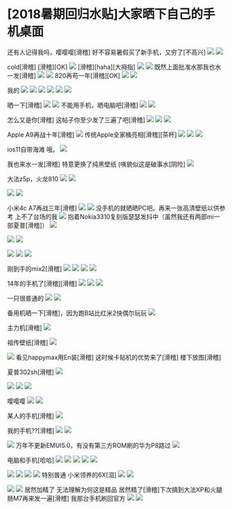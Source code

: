 # \[2018暑期回归水贴\]大家晒下自己的手机桌面

还有人记得我吗，嘤嘤嘤\[滑稽\] 好不容易暑假买了新手机，又穷了\[不高兴\] ![](https://wvbarchive.s3-ap-northeast-1.amazonaws.com/5836854497/035de527cffc1e1796418b014790f603728de97d.jpg) ![](https://wvbarchive.s3-ap-northeast-1.amazonaws.com/5836854497/e9f52b096e061d9531b8300876f40ad163d9ca7d.jpg)

cold\[滑稽\] \[滑稽\]\[OK\] ![](https://wvbarchive.s3-ap-northeast-1.amazonaws.com/5836854497/768ebdb54aed2e736593dc1c8a01a18b86d6fafa.jpg) \[滑稽\]\[haha\]\[大拇指\] ![](https://wvbarchive.s3-ap-northeast-1.amazonaws.com/5836854497/512bceed8a1363276a7387039c8fa0ec09fac75d.jpg) ![](https://wvbarchive.s3-ap-northeast-1.amazonaws.com/5836854497/4cc7e045ebf81a4c78aca9f9da2a6059242da65d.jpg) 既然上面批准水那我也水一发\[滑稽\] ![](https://wvbarchive.s3-ap-northeast-1.amazonaws.com/5836854497/cb20d41d8701a18b6be0527f932f07082938fee9.jpg) ![](https://wvbarchive.s3-ap-northeast-1.amazonaws.com/5836854497/b6d00c610c338744c9b56f4c5c0fd9f9d62aa087.jpg) 820再苟一年\[滑稽\]\[OK\] ![](https://wvbarchive.s3-ap-northeast-1.amazonaws.com/5836854497/ca76de004a90f603a7f4d7773412b31bb151edb4.jpg) ![](https://wvbarchive.s3-ap-northeast-1.amazonaws.com/5836854497/4ab2951ebe096b63e341156001338744eaf8ac9f.jpg)

我的 ![](https://wvbarchive.s3-ap-northeast-1.amazonaws.com/5836854497/f47beb5594eef01f594d52f5edfe9925bd317d9e.jpg) ![](https://wvbarchive.s3-ap-northeast-1.amazonaws.com/5836854497/fccad63433fa828bd87ad7d3f01f4134960a5a9e.jpg) ![](https://wvbarchive.s3-ap-northeast-1.amazonaws.com/5836854497/8de5158a4710b9125e98bccecefdfc039345229e.jpg) ![](https://wvbarchive.s3-ap-northeast-1.amazonaws.com/5836854497/973e1cca0a46f21fac841463fb246b600d33ae47.jpg) ![](https://wvbarchive.s3-ap-northeast-1.amazonaws.com/5836854497/68c0539a033b5bb5ed676ace3bd3d539b700bc47.jpg) ![](https://wvbarchive.s3-ap-northeast-1.amazonaws.com/5836854497/61cbdf0f7bec54e7785c502eb4389b504ec26a47.jpg)

晒一下\[滑稽\] ![](https://wvbarchive.s3-ap-northeast-1.amazonaws.com/5836854497/7add4af4e0fe9925d8a2de6039a85edf8cb1714d.jpg) ![](https://wvbarchive.s3-ap-northeast-1.amazonaws.com/5836854497/112ee6ca39dbb6fdf4f552160424ab18962b374d.jpg) 不能用手机，晒电脑吧\[滑稽\] ![](https://wvbarchive.s3-ap-northeast-1.amazonaws.com/5836854497/c722407e9e2f0708ff609130e424b899a801f28b.jpg) ![](https://wvbarchive.s3-ap-northeast-1.amazonaws.com/5836854497/5fc48e25b899a901903be00610950a7b0308f5ee.jpg)

怎么又是你\[滑稽\] 这帖子你至少发了三遍了吧\[滑稽\] ![](https://wvbarchive.s3-ap-northeast-1.amazonaws.com/5836854497/66633eef3d6d55fb6b97ea1660224f4a21a4dda7.jpg) ![](https://wvbarchive.s3-ap-northeast-1.amazonaws.com/5836854497/fefd0c62f6246b60e0652e44e6f81a4c500fa289.jpg) ![](https://wvbarchive.s3-ap-northeast-1.amazonaws.com/5836854497/94de4f35349b033ba2e360ea18ce36d3d439bd89.jpg)

Apple A9再战十年\[滑稽\] ![](https://wvbarchive.s3-ap-northeast-1.amazonaws.com/5836854497/4ab2951ebe096b631244c46001338744eaf8ac93.jpg) 传统Apple全家桶亮相\[滑稽\]\[茶杯\] ![](https://wvbarchive.s3-ap-northeast-1.amazonaws.com/5836854497/e6eacfd2fd1f4134dbf4854e281f95cad0c85e30.jpg) ![](https://wvbarchive.s3-ap-northeast-1.amazonaws.com/5836854497/e8279a1e4134970a7db0901f98cad1c8a6865d30.jpg) ![](https://wvbarchive.s3-ap-northeast-1.amazonaws.com/5836854497/bdeb2635970a304e6be120cadcc8a786c8175c30.jpg)

ios11自带海滩 哦。 ![](https://wvbarchive.s3-ap-northeast-1.amazonaws.com/5836854497/bd0ec850f3deb48faeaa29eefd1f3a292cf57830.jpg)

我也来水一发\[滑稽\] 特意更换了纯黑壁纸 \(咦貌似这是破事水\[阴险\] ![](https://wvbarchive.s3-ap-northeast-1.amazonaws.com/5836854497/83099b029245d6888f264794a9c27d1ed31b24cb.jpg)

大法z5p，火龙810 ![](https://wvbarchive.s3-ap-northeast-1.amazonaws.com/5836854497/035de527cffc1e17042279014790f603728de953.jpg) ![](https://wvbarchive.s3-ap-northeast-1.amazonaws.com/5836854497/47fc4f391f30e9241039690141086e061c95f753.jpg)

![](https://wvbarchive.s3-ap-northeast-1.amazonaws.com/5836854497/91acabbe6c81800af0e6b33fbc3533fa838b47f1.jpg) ![](https://wvbarchive.s3-ap-northeast-1.amazonaws.com/5836854497/b0eb5d282df5e0fe4f70b330516034a85fdf7288.jpg)

小米4c A7再战三年\[滑稽\] ![](https://wvbarchive.s3-ap-northeast-1.amazonaws.com/5836854497/b7c2c8c279310a5572706dc5ba4543a9832610a4.jpg) ![](https://wvbarchive.s3-ap-northeast-1.amazonaws.com/5836854497/5d616d7a02087bf4e0b8e4d8ffd3572c10dfcfa5.jpg) 没手机的就晒晒PC吧。再来一张高清壁纸以供参考 上不了台场的我 ![](https://wvbarchive.s3-ap-northeast-1.amazonaws.com/5836854497/07e4de13c8fcc3ceb5905d029f45d688d53f20a0.jpg) 抱着Nokia3310复刻版瑟瑟发抖中（虽然我还有两部mi一部夏普\[滑稽\]） ![](https://wvbarchive.s3-ap-northeast-1.amazonaws.com/5836854497/e71ba91a9d16fdfa9d3d59dfb98f8c5495ee7ba7.jpg)

![](https://wvbarchive.s3-ap-northeast-1.amazonaws.com/5836854497/2dd6284b20a4462343e7ae509522720e0df3d7cc.jpg) ![](https://wvbarchive.s3-ap-northeast-1.amazonaws.com/5836854497/dc76b659ccbf6c81394c27dab13eb13532fa40fa.jpg)

![](https://wvbarchive.s3-ap-northeast-1.amazonaws.com/5836854497/8861b642ad4bd1138897bd0057afa40f4afb059b.jpg) ![](https://wvbarchive.s3-ap-northeast-1.amazonaws.com/5836854497/592cdb3fb13533fa3fe3991ca5d3fd1f40345ba4.jpg) ![](https://wvbarchive.s3-ap-northeast-1.amazonaws.com/5836854497/0f36b2638535e5dd7178afed7bc6a7efcf1b62a5.jpg)

刚到手的mix2\[滑稽\] ![](https://wvbarchive.s3-ap-northeast-1.amazonaws.com/5836854497/f243b7a30cf431ad9e651c0b4636acaf2fdd9846.jpg) ![](https://wvbarchive.s3-ap-northeast-1.amazonaws.com/5836854497/f7b124a88226cffcfd75e080b4014a90f703ea9f.jpg) ![](https://wvbarchive.s3-ap-northeast-1.amazonaws.com/5836854497/65ebf2cbd1c8a786549c153c6a09c93d71cf5047.jpg) ![](https://wvbarchive.s3-ap-northeast-1.amazonaws.com/5836854497/1c9453a95edf8db14a7723560423dd54574e7498.jpg)

14年的手机了\[滑稽\]\[滑稽\] ![](https://wvbarchive.s3-ap-northeast-1.amazonaws.com/5836854497/49d7ba55564e9258e09773dc9182d158cdbf4e52.jpg) ![](https://wvbarchive.s3-ap-northeast-1.amazonaws.com/5836854497/bb06d5109313b07e3926a53a01d7912396dd8c5b.jpg) ![](https://wvbarchive.s3-ap-northeast-1.amazonaws.com/5836854497/36fd2c37acaf2edda76bbcdb801001e93801935b.jpg)

一只很普通的 ![](https://wvbarchive.s3-ap-northeast-1.amazonaws.com/5836854497/13b79cf3b2119313e82e908368380cd790238d8d.jpg) ![](https://wvbarchive.s3-ap-northeast-1.amazonaws.com/5836854497/9a402dec2e738bd4b708dd02ac8b87d6267ff9c9.jpg)

备用机晒一下\[滑稽\]，因为跑B站比红米2快偶尔玩玩 ![](https://wvbarchive.s3-ap-northeast-1.amazonaws.com/5836854497/d17bc7ed08fa513dfd5cfaed306d55fbb3fbd901.jpg)

主力机\[滑稽\] ![](https://wvbarchive.s3-ap-northeast-1.amazonaws.com/5836854497/a00afe24bc315c6076daf8dc80b1cb13485477af.jpg)

祖传壁纸\[滑稽\] ![](https://wvbarchive.s3-ap-northeast-1.amazonaws.com/5836854497/61cbdf0f7bec54e7d3d9c72db4389b504ec26ac6.jpg)

![](https://wvbarchive.s3-ap-northeast-1.amazonaws.com/5836854497/d7dfb30635fae6cd51d0985702b30f2443a70f90.jpg) 看见happymax用En装\[滑稽\] 这时候卡贴机的优势来了\[滑稽\] 楼下放图\[滑稽\]

夏普302sh\[滑稽\] ![](https://wvbarchive.s3-ap-northeast-1.amazonaws.com/5836854497/79f5463eb80e7bec3ff857d6222eb9389a506bd8.jpg)

![](https://wvbarchive.s3-ap-northeast-1.amazonaws.com/5836854497/01c0f00b304e251fe64a40cfaa86c9177e3e53b9.jpg) ![](https://wvbarchive.s3-ap-northeast-1.amazonaws.com/5836854497/967cb33e8794a4c2797cc81703f41bd5ac6e39a7.jpg) ![](https://wvbarchive.s3-ap-northeast-1.amazonaws.com/5836854497/dea568b20f2442a7c251d299dc43ad4bd01302a7.jpg)

嘤嘤嘤 ![](https://wvbarchive.s3-ap-northeast-1.amazonaws.com/5836854497/f243b7a30cf431ad814203044636acaf2fdd9874.jpg) ![](https://wvbarchive.s3-ap-northeast-1.amazonaws.com/5836854497/8de5158a4710b912687cb6c3cefdfc0393452247.jpg)

某人的手机\[滑稽\] ![](https://wvbarchive.s3-ap-northeast-1.amazonaws.com/5836854497/b8ede119367adab40dfb3a7d86d4b31c8601e4de.jpg)

我的手机??\[滑稽\] ![](https://wvbarchive.s3-ap-northeast-1.amazonaws.com/5836854497/c7f5c68a87d6277fd42e1e0625381f30e824fcc1.jpg) ![](https://wvbarchive.s3-ap-northeast-1.amazonaws.com/5836854497/4903f7539822720e7ff2cec476cb0a46f31fabc1.jpg)

![](https://wvbarchive.s3-ap-northeast-1.amazonaws.com/5836854497/fefd0c62f6246b60d0603e4ae6f81a4c500fa29c.jpg) 万年不更新EMUI5.0，有没有第三方ROM刷的华为P8路过 ![](https://wvbarchive.s3-ap-northeast-1.amazonaws.com/5836854497/d3e7d77fca8065384646fa369adda144ac348258.jpg)

电脑和手机\[哈哈\] ![](https://wvbarchive.s3-ap-northeast-1.amazonaws.com/5836854497/89c917ce3bc79f3d0509c01db7a1cd11738b292c.jpg) ![](https://wvbarchive.s3-ap-northeast-1.amazonaws.com/5836854497/3deab51a0ef41bd5bcb8ccd95cda81cb38db3d2c.jpg) ![](https://wvbarchive.s3-ap-northeast-1.amazonaws.com/5836854497/91e714f182025aaf88d95ae6f6edab64024f1a2c.jpg) ![](https://wvbarchive.s3-ap-northeast-1.amazonaws.com/5836854497/f6093567d0160924b1b38636d90735fae7cd3479.jpg) ![](https://wvbarchive.s3-ap-northeast-1.amazonaws.com/5836854497/a6391c889e510fb32d8f53bad433c895d0430c79.jpg)

![](https://wvbarchive.s3-ap-northeast-1.amazonaws.com/5836854497/89c917ce3bc79f3dcff2061fb7a1cd11738b2987.jpg) ![](https://wvbarchive.s3-ap-northeast-1.amazonaws.com/5836854497/512bceed8a136327391dea219c8fa0ec09fac721.jpg) ![](https://wvbarchive.s3-ap-northeast-1.amazonaws.com/5836854497/fefd0c62f6246b607b129966e6f81a4c500fa2fd.jpg) ![](https://wvbarchive.s3-ap-northeast-1.amazonaws.com/5836854497/9d3036db81cb39dbbf6b4c44dd160924aa183069.jpg) 特别普通 小米领养的6X\[泪\] ![](https://wvbarchive.s3-ap-northeast-1.amazonaws.com/5836854497/e71ba91a9d16fdfa74a6f2fdb98f8c5496ee7bd4.jpg) ![](https://wvbarchive.s3-ap-northeast-1.amazonaws.com/5836854497/fccad63433fa828b5acca9f0f01f4134960a5a2f.jpg)

![](https://wvbarchive.s3-ap-northeast-1.amazonaws.com/5836854497/4a8f65097bf40ad15e55c7ec5a2c11dfa8ecce05.jpg) ![](https://wvbarchive.s3-ap-northeast-1.amazonaws.com/5836854497/bcf7f544d688d43f606591fd701ed21b0cf43be2.jpg) 居然加精了 无法理解为何这是精品 居然精了\[滑稽\]下次搞到大法XP和火腿肠M7再来发一遍\[滑稽\] 我那台手机刷回官方 ![](https://wvbarchive.s3-ap-northeast-1.amazonaws.com/5836854497/303b5cc69f3df8dc18fefce0c011728b451028f1.jpg) ![](https://wvbarchive.s3-ap-northeast-1.amazonaws.com/5836854497/b828b601baa1cd11b9b70051b412c8fcc2ce2db7.jpg)

